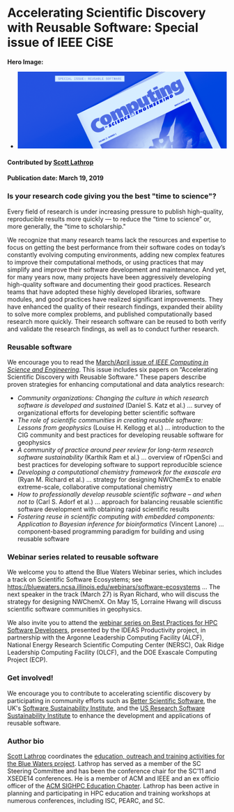 # Accelerating Scientific Discovery with Reusable Software: Special issue of IEEE CiSE    

**Hero Image:**
- <img src="../../images/Blog_0319_CiSEIssueMonoV3_1176x432.png" />

#### Contributed by [Scott Lathrop](https://github.com/scottlathrop "Scott Lathrop GitHub Profile")

#### Publication date: March 19, 2019

### Is your research code giving you the best "time to science"?

Every field of research is under increasing pressure to publish high-quality, reproducible results more quickly  &mdash; to reduce the “time to science” or, more generally, the "time to scholarship."

We recognize that many research teams lack the resources and expertise to focus on getting the best performance from their software codes on today’s constantly evolving computing environments, adding new complex features to improve their computational methods, or using practices that may simplify and improve their software development and maintenance. And yet, for many years now, many projects  have been aggressively developing high-quality software and documenting their good practices. Research teams that have adopted these highly developed libraries, software modules, and good practices have realized significant improvements. They have enhanced the quality of their research findings, expanded their ability to solve more complex problems, and   published computationally based research more quickly. Their research software can be reused to both verify and validate the research findings, as well as to conduct further research.

### Reusable software

We encourage you to read  the [March/April issue of *IEEE Computing in Science and Engineering*](https://www.computer.org/csdl/magazine/cs/2019/02). This issue includes six papers on “Accelerating Scientific Discovery with Reusable Software.” These papers describe proven strategies for enhancing computational and data analytics research:

* _Community organizations: Changing the culture in which research software is developed and sustained_ (Daniel S. Katz et al.) ... survey of organizational efforts for developing better scientific software
* _The role of scientific communities in creating reusable software: Lessons from geophysics_ (Louise H. Kellogg et al.) ... introduction to the CIG community and best practices for developing reusable software for geophysics
* _A community of practice around peer review for long-term research software sustainability_ (Karthik Ram et al.) ... overview of rOpenSci and best practices for developing software to support reproducible science
* _Developing a computational chemistry framework for the exascale era_ (Ryan M. Richard et al.) ... strategy for designing NWChemEx to enable extreme-scale, collaborative computational chemistry
* _How to professionally develop reusable scientific software – and when not to_ (Carl S. Adorf et al.) ... approach for balancing reusable scientific software development with obtaining rapid scientific results
* _Fostering reuse in scientific computing with embedded components: Application to Bayesian inference for bioinformatics_ (Vincent Lanore) ... component-based programming paradigm for building and using reusable software

### Webinar series related to reusable software

We welcome you to attend the Blue Waters Webinar series, which includes a track on Scientific Software Ecosystems; see https://bluewaters.ncsa.illinois.edu/webinars/software-ecosystems ... The next speaker in the track (March 27) is Ryan Richard, who will discuss the strategy for designing NWChemX.  On May 15, Lorraine Hwang will discuss scientific software communities in geophysics.

We also invite you to attend the [webinar series on Best Practices for HPC Software Developers](https://ideas-productivity.org/resources/series/hpc-best-practices-webinars), presented by the IDEAS Productivity project, in partnership with the Argonne Leadership Computing Facility (ALCF), National Energy Research Scientific Computing Center (NERSC), Oak Ridge Leadership Computing Facility (OLCF), and the DOE Exascale Computing Project (ECP).  

### Get involved!

We encourage you to contribute to accelerating scientific discovery by participating in community efforts such as [Better Scientific Software](https://bssw.io), the UK's [Software Sustainability Institute](https://software.ac.uk), and the [US Research Software Sustainability Institute](http://urssi.us) to enhance the development and applications of reusable software.

### Author bio
[Scott Lathrop](https://github.com/scottlathrop) coordinates the [education, outreach and training activities for the Blue Waters project](https://bluewaters.ncsa.illinois.edu/education-overview). Lathrop has served as a member of the SC Steering Committee and has been the conference chair for the SC’11 and XSEDE14 conferences.  He is a member of ACM and IEEE and an ex officio officer of the [ACM SIGHPC Education Chapter](https://sighpceducation.acm.org). Lathrop has been active in planning  and participating in HPC education and training workshops at numerous conferences, including  ISC, PEARC, and SC.

<!---
- Guidance for author bio:
- Length: 50-100 words.
- Can include hyperlinks.
- Mention your current position, employer, a bit about your background.
- Include info about your interests related to software productivity and sustainability.
- Anything else you want to mention.
---!>

<!---
Publish: yes
Track: community
RSS update: 2019-03-19
Categories: planning, collaboration
Topics: design, projects and organizations
Tags: bssw-blog-article
Level: 2
Prerequisites: default
Aggregate: none
--->
